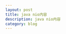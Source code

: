 ```yaml
---
layout: post
title: java nio内容
description: java nio内容
category: blog
---
```












[Mukosame]:    http://sun035.github.io  "Mukosame"
